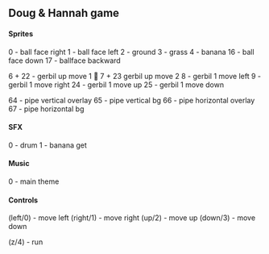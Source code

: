 ## Doug & Hannah game

#### Sprites

0 - ball face right
1 - ball face left
2 - ground
3 - grass
4 - banana
16 - ball face down
17 - ballface backward

6 + 22 - gerbil up move 1 🐁
7 + 23 gerbil up move 2
8 - gerbil 1 move left
9 - gerbil 1 move right
24 - gerbil 1 move up
25 - gerbil 1 move down

64 - pipe vertical overlay
65 - pipe vertical bg
66 - pipe horizontal overlay
67 - pipe horizontal bg

#### SFX

0 - drum
1 - banana get

#### Music

0 - main theme

#### Controls

(left/0) - move left
(right/1) - move right
(up/2) - move up
(down/3) - move down

(z/4) - run
